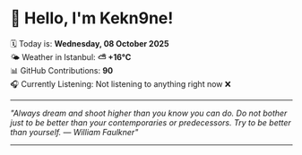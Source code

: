 # 👋 Hello, I'm Kekn9ne!

🗓️ Today is: **Wednesday, 08 October 2025**  
🌤️ Weather in Istanbul: **⛅️  +16°C**  
📊 GitHub Contributions: **90**  
🎧 Currently Listening: Not listening to anything right now ❌

---

_"Always dream and shoot higher than you know you can do. Do not bother just to be better than your contemporaries or predecessors. Try to be better than yourself. — *William Faulkner*"_

---
